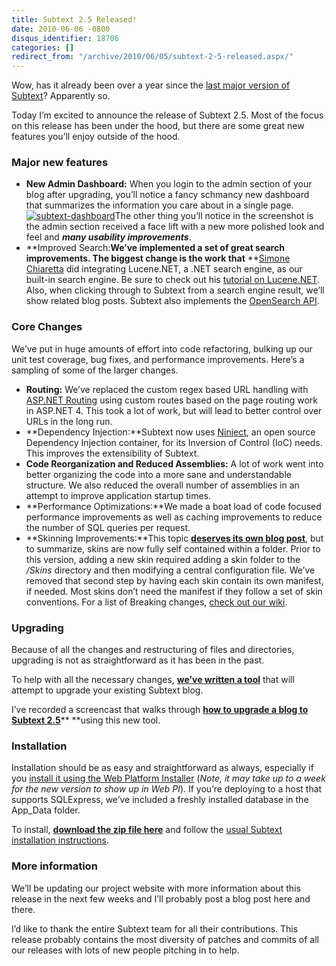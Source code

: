 ```yaml
---
title: Subtext 2.5 Released!
date: 2010-06-06 -0800
disqus_identifier: 18706
categories: []
redirect_from: "/archive/2010/06/05/subtext-2-5-released.aspx/"
---
```


Wow, has it already been over a year since the [last major version of
Subtext](https://haacked.com/archive/2008/11/27/subtext-2.1-security-update.aspx "Subtext 2.1.2 released")?
Apparently so.

Today I’m excited to announce the release of Subtext 2.5. Most of the
focus on this release has been under the hood, but there are some great
new features you’ll enjoy outside of the hood.

### Major new features

-   **New Admin Dashboard:** When you login to the admin section of your
    blog after upgrading, you’ll notice a fancy schmancy new dashboard
    that summarizes the information you care about in a single
    page.[![subtext-dashboard](https://haacked.com/images/haacked_com/WindowsLiveWriter/Subtext2.5Released_13148/subtext-dashboard_thumb.png "subtext-dashboard")](https://haacked.com/images/haacked_com/WindowsLiveWriter/Subtext2.5Released_13148/subtext-dashboard_2.png)The
    other thing you’ll notice in the screenshot is the admin section
    received a face lift with a new more polished look and feel and
    ***many usability improvements***.
-   **Improved Search:**We’ve implemented a set of great search
    improvements. The biggest change is the work that** **[Simone
    Chiaretta](http://codeclimber.net.nz/ "Simone's Blog") did
    integrating Lucene.NET, a .NET search engine, as our built-in search
    engine. Be sure to check out his [tutorial on
    Lucene.NET](http://codeclimber.net.nz/archive/2009/08/31/lucene.net-the-main-concepts.aspx "Lucene.NET").
    Also, when clicking through to Subtext from a search engine result,
    we’ll show related blog posts. Subtext also implements the
    [OpenSearch
    API](http://www.opensearch.org/Home "OpenSearch provider").

### Core Changes

We’ve put in huge amounts of effort into code refactoring, bulking up
our unit test coverage, bug fixes, and performance improvements. Here’s
a sampling of some of the larger changes.

-   **Routing:** We’ve replaced the custom regex based URL handling with
    [ASP.NET
    Routing](http://msdn.microsoft.com/en-us/library/cc668201(v=VS.100).aspx "ASP.NET Routing")
    using custom routes based on the page routing work in ASP.NET 4.
    This took a lot of work, but will lead to better control over URLs
    in the long run.
-   **Dependency Injection:**Subtext now uses
    [Ninject](http://ninject.org/ "Ninject website"), an open source
    Dependency Injection container, for its Inversion of Control (IoC)
    needs. This improves the extensibility of Subtext.
-   **Code Reorganization and Reduced Assemblies:** A lot of work went
    into better organizing the code into a more sane and understandable
    structure. We also reduced the overall number of assemblies in an
    attempt to improve application startup times.
-   **Performance Optimizations:**We made a boat load of code focused
    performance improvements as well as caching improvements to reduce
    the number of SQL queries per request.
-   **Skinning Improvements:**This topic **[deserves its own blog
    post](https://haacked.com/archive/2010/06/06/subtext-skin-improvements.aspx "Subtext Skin Improvements")**,
    but to summarize, skins are now fully self contained within a
    folder. Prior to this version, adding a new skin required adding a
    skin folder to the */Skins* directory and then modifying a central
    configuration file. We’ve removed that second step by having each
    skin contain its own manifest, if needed. Most skins don’t need the
    manifest if they follow a set of skin conventions. For a list of
    Breaking changes, [check out our
    wiki](http://code.google.com/p/subtext/wiki/BreakingChangesSubtext25 "Breaking Changes").

### Upgrading

Because of all the changes and restructuring of files and directories,
upgrading is not as straightforward as it has been in the past.

To help with all the necessary changes, **[we’ve written a
tool](http://subtext.googlecode.com/files/SubtextUpgradeTool.exe "Subtext Upgrade Tool")**
that will attempt to upgrade your existing Subtext blog.

I’ve recorded a screencast that walks through [**how to upgrade a blog
to Subtext
2.5**](http://www.vimeo.com/12353661 "Screencast on How to upgrade Subtext")** **using
this new tool.

### Installation

Installation should be as easy and straightforward as always, especially
if you [install it using the Web Platform
Installer](http://www.microsoft.com/web/gallery/install.aspx?appsxml=http%3a%2f%2fwww.microsoft.com%2fweb%2fwebpi%2f2.0%2fWebApplicationList.xml&appid=Subtext "Install via Web PI")
(*Note, it may take up to a week for the new version to show up in Web
PI*). If you’re deploying to a host that supports SQLExpress, we’ve
included a freshly installed database in the App\_Data folder.

To install, [**download the zip file
here**](http://code.google.com/p/subtext/downloads/detail?name=SubText-2.5.zip&can=2&q= "Install Subtext 2.5")
and follow the [usual Subtext installation
instructions](http://subtextproject.com/Installing-and-Upgrading.ashx "Installing Subtext").

### More information

We’ll be updating our project website with more information about this
release in the next few weeks and I’ll probably post a blog post here
and there.

I’d like to thank the entire Subtext team for all their contributions.
This release probably contains the most diversity of patches and commits
of all our releases with lots of new people pitching in to help.

